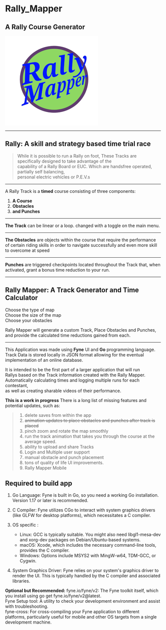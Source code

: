 # Rally_Mapper

## A Rally Course Generator

![RallyMapper logo](./images/rally_mapper_logo_smaller.png)

***

## Rally: A skill and strategy based time trial race  

> While it is possible to run a Rally on foot, These Tracks are specifically designed to take advantage of the  
> capability of a Rally Board or EUC. Which are handsfree operated, partially self balancing,  
> personal electric vehicles or P.E.V.s

***

A Rally Track is a **timed** course consisting of three components:

1. **A Course**  
2. **Obstacles**  
3. **and Punches**  

***

**The Track** can be linear or a loop. changed with a toggle on the main menu.  

***

**The Obstacles** are objects within the course that require the performance of certain riding skills in order to navigate successfully and even more skill to overcome at speed

***

**Punches** are triggered checkpoints located throughout the Track that, when activated, grant a bonus time reduction to your run.  

***

## Rally Mapper: A Track Generator and Time Calculator

Choose the type of map  
Choose the size of the map  
Choose your obstacles  

Rally Mapper will generate a custom Track, Place Obstacles and Punches, and provide the calculated time reductions gained from each.  

***

This Application was made using **Fyne** UI and **Go** programming language.
Track Data is stored locally in JSON format allowing for the eventual implementation
of an online database.  

It is intended to be the first part of a larger application that will run  
Rallys based on the Track information created with the Rally Mapper.  
Automatically calculating times and logging multiple runs for each contestant,  
as well as creating sharable videos of their performance.  

**This is a work in progress** There is a long list of missing features and potential updates, such as:

> 1. delete saves from within the app
> 2. ~~animation updates to place obstacles and punches after track is placed~~
> 3. pinch zoom and rotate the map smoothly
> 4. run the track animation that takes you through the course at the average speed.
> 5. ability to upload and share Tracks
> 6. Login and Multiple user support
> 7. manual obstacle and punch placement
> 8. tons of quality of life UI improvements.
> 9. Rally Mapper Mobile

## Required to build app

1. Go Language: Fyne is built in Go, so you need a working Go installation. Version 1.17 or later is recommended.

2. C Compiler: Fyne utilizes CGo to interact with system graphics drivers (like GLFW for desktop platforms), which necessitates a C compiler.

3. OS specific :
    - Linux: GCC is typically suitable. You might also need libgl1-mesa-dev and xorg-dev packages on Debian/Ubuntu-based systems.
    - macOS: Xcode, which includes the necessary command-line tools, provides the C compiler.
    - Windows: Options include MSYS2 with MingW-w64, TDM-GCC, or Cygwin.

4. System Graphics Driver: Fyne relies on your system's graphics driver to render the UI. This is typically handled by the C compiler and associated libraries.  

**Optional but Recommended:**
fyne.io/fyne/v2: The Fyne toolkit itself, which you install using go get fyne.io/fyne/v2@latest.  
Fyne Setup tool: A utility to check your development environment and assist with troubleshooting.  
fyne-cross: For cross-compiling your Fyne application to different platforms, particularly useful for mobile and other OS targets from a single development machine.
